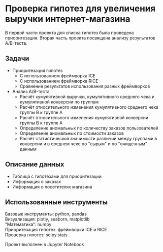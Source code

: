 # Проверка гипотез для увеличения выручки интернет-магазина
В первой части проекта для списка гипотез была проведена приоритезация. Вторая часть проекта посвящена анализу результатов A/B-теста.

## Задачи
- Приоритезация гипотез
  - С использованием фреймворка ICE
  - С использованием фреймворка RICE
  - Сравнение результатов использования разных фреймворков
- Анализ A/B-теста
  - Расчёт кумулятивной выручки, кумулятивного среднего чека и кумулятивной конверсии по группам
  - Расчёт относительного изменения кумулятивного среднего чека группы B к группе A
  - Расчёт относительного изменения кумулятивной конверсии группы B к группе A
  - Определение аномальных по количеству заказов пользователей
  - Определение аномальных по стоимости заказов 
  - Расчёт статистической значимости различий между группами в конверсии и в среднем чеке по "сырым" и по "очищенным" данным

## Описание данных
- Таблица с гипотезами для приоритезации
- Информация о заказах
- Информация о посетителях магазина

## Использованные инструменты
Базовые инструменты: python, pandas  
Визуализация: plotly, seaborn, matplotlib  
"Математика": numpy  
Приоритезация гипотез: фреймворки ICE и RICE  
Проверка гипотез: scipy.stats  

Проект выполнен в Jupyter Notebook
